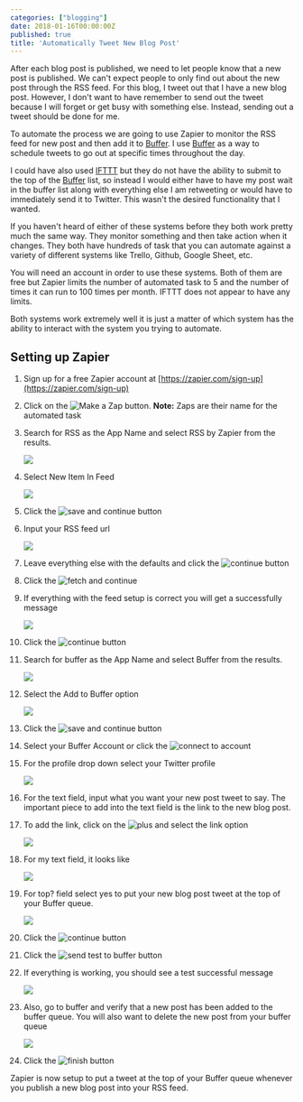 ```yaml
---
categories: ["blogging"]
date: 2018-01-16T00:00:00Z
published: true
title: 'Automatically Tweet New Blog Post'
---
```


After each blog post is published, we need to let people know that a new post is published.  We can't expect people to only find out about the new post through the RSS feed.  For this blog, I tweet out that I have a new blog post.  However, I don't want to have remember to send out the tweet because I will forget or get busy with something else.  Instead, sending out a tweet should be done for me.

To automate the process we are going to use Zapier to monitor the RSS feed for new post and then add it to [Buffer](https://buffer.com).  I use [Buffer](https://buffer.com) as a way to schedule tweets to go out at specific times throughout the day.

I could have also used [IFTTT](http://ifttt.com) but they do not have the ability to submit to the top of the [Buffer](https://buffer.com) list, so instead I would either have to have my post wait in the buffer list along with everything else I am retweeting or would have to immediately send it to Twitter.   This wasn't the desired functionality that I wanted.

If you haven't heard of either of these systems before they both work pretty much the same way.   They monitor something and then take action when it changes.  They both have hundreds of task that you can automate against  a variety of different systems like Trello, Github, Google Sheet, etc.

You will need an account in order to use these systems.  Both of them are free but Zapier limits the number of automated task to 5 and the number of times it can run to 100 times per month.  IFTTT does not appear to have any limits.

Both systems work extremely well it is just a matter of which system has the ability to interact with the system you trying to automate.

## Setting up Zapier

1. Sign up for a free Zapier account at [https://zapier.com/sign-up](https://zapier.com/sign-up)
1. Click on the ![Make a Zap](/images/tweet-new-post/make-a-zap.png) button. **Note:** Zaps are their name for the automated task

1. Search for RSS as the App Name and select RSS by Zapier from the results.

    ![](/images/tweet-new-post/search-rss.png)

1. Select New Item In Feed

    ![](/images/tweet-new-post/new-item-in-feed.png)

1. Click the ![save and continue](/images/tweet-new-post/save-continue.png) button
1. Input your RSS feed url

    ![](/images/tweet-new-post/feed-url.png)

1. Leave everything else with the defaults and click the ![continue](/images/tweet-new-post/continue.png) button

1. Click the ![fetch and continue](/images/tweet-new-post/fetch-continue.png)

1. If everything with the feed setup is correct you will get a successfully message

    ![](/images/tweet-new-post/fetch-continue-test-successful.png)

1. Click the ![continue](/images/tweet-new-post/continue.png) button

1. Search for buffer as the App Name and select Buffer from the results.

    ![](/images/tweet-new-post/search-buffer.png)

1. Select the Add to Buffer option

    ![](/images/tweet-new-post/add-to-buffer.png)

1. Click the ![save and continue](/images/tweet-new-post/save-continue.png) button

1. Select your Buffer Account or click the ![connect to account](/images/tweet-new-post/connect-buffer-account.png)

1. For the profile drop down select your Twitter profile

    ![](/images/tweet-new-post/twitter-profile.png)

1. For the text field, input what you want your new post tweet to say. The important piece to add into the text field is the link to the new blog post.
1. To add the link, click on the ![plus](/images/tweet-new-post/plus-button.png) and select the link option

    ![](/images/tweet-new-post/blog-link.png)

1. For my text field, it looks like

    ![](/images/tweet-new-post/text-field.png)

1. For top? field select yes to put your new blog post tweet at the top of your Buffer queue.

    ![](/images/tweet-new-post/top-field.png)

1. Click the ![continue](/images/tweet-new-post/continue.png) button

1. Click the ![send test to buffer](/images/tweet-new-post/send-to-buffer.png) button
1. If everything is working, you should see a test successful message

    ![](/images/tweet-new-post/send-to-buffer-successful.png)

1. Also, go to buffer and verify that a new post has been added to the buffer queue.  You will also want to delete the new post from your buffer queue

    ![](/images/tweet-new-post/new-post-test.png)

1. Click the ![finish](/images/tweet-new-post/finish.png) button

Zapier is now setup to put a tweet at the top of your Buffer queue whenever you publish a new blog post into your RSS feed.
